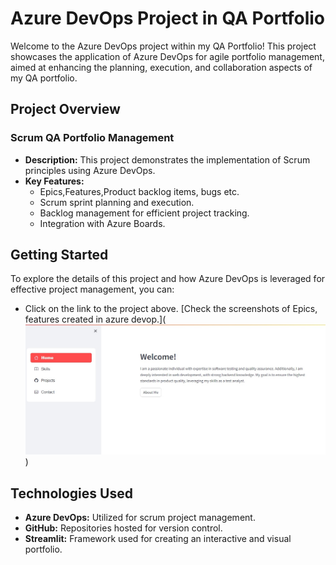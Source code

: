 # Azure DevOps Project in QA Portfolio

Welcome to the Azure DevOps project within my QA Portfolio! This project showcases the application of Azure DevOps for agile portfolio management, aimed at enhancing the planning, execution, and collaboration aspects of my QA portfolio.

## Project Overview

### Scrum QA Portfolio Management

- **Description:** This project demonstrates the implementation of Scrum principles using Azure DevOps.
- **Key Features:**
  - Epics,Features,Product backlog items, bugs etc.
  - Scrum sprint planning and execution.
  - Backlog management for efficient project tracking.
  - Integration with Azure Boards.

## Getting Started

To explore the details of this project and how Azure DevOps is leveraged for effective project management, you can:
- Click on the link to the project above.
[Check the screenshots of Epics, features created in azure devop.](![qa portafolio](https://github.com/gsepdev/QAPortfolio/blob/main/QAportfolio.jpg))

## Technologies Used

- **Azure DevOps:** Utilized for scrum project management.
- **GitHub:** Repositories hosted for version control.
- **Streamlit:** Framework used for creating an interactive and visual portfolio.




